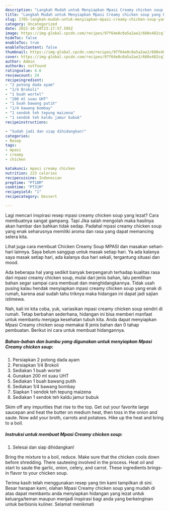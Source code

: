 ```yaml
---
description: "Langkah Mudah untuk Menyiapkan Mpasi Creamy chicken soup yang Bikin Ngiler, Buat Buka Puasa Lezat"
title: "Langkah Mudah untuk Menyiapkan Mpasi Creamy chicken soup yang Bikin Ngiler, Buat Buka Puasa Lezat"
slug: 1705-langkah-mudah-untuk-menyiapkan-mpasi-creamy-chicken-soup-yang-bikin-ngiler-buat-buka-puasa-lezat
category: Uncategorized
date: 2022-10-18T23:17:57.595Z
image: https://img-global.cpcdn.com/recipes/97f64e0c0a5a2ae2/680x482cq70/mpasi-creamy-chicken-soup-foto-resep-utama.jpg
hideToc: false
enableToc: true
enableTocContent: false
thumbnail: https://img-global.cpcdn.com/recipes/97f64e0c0a5a2ae2/680x482cq70/mpasi-creamy-chicken-soup-foto-resep-utama.jpg
cover: https://img-global.cpcdn.com/recipes/97f64e0c0a5a2ae2/680x482cq70/mpasi-creamy-chicken-soup-foto-resep-utama.jpg
author: Admin
authorAv: notfound
ratingvalue: 4.6
reviewcount: 24
recipeingredient:
- "2 potong dada ayam"
- "1/4 Brokoli"
- "1 buah wortel"
- "200 ml suau UHT"
- "1 buah bawang putih"
- "1/4 bawang bombay"
- "1 sendok teh tepung maizena"
- "1 sendok teh kaldu jamur bubuk"
recipeinstructions:

- "Sudah jadi dan siap dihidangkan!"
categories:
- Resep
tags:
- mpasi
- creamy
- chicken

katakunci: mpasi creamy chicken 
nutrition: 223 calories
recipecuisine: Indonesian
preptime: "PT18M"
cooktime: "PT31M"
recipeyield: "1"
recipecategory: Dessert

---
```



Lagi mencari inspirasi resep mpasi creamy chicken soup yang lezat? Cara membuatnya sangat gampang. Tapi Jika salah mengolah maka hasilnya akan hambar dan bahkan tidak sedap. Padahal mpasi creamy chicken soup yang enak seharusnya memiliki aroma dan rasa yang dapat memancing selera kita.


Lihat juga cara membuat Chicken Creamy Soup MPASI dan masakan sehari-hari lainnya. Saya belum sanggup untuk masak setiap hari. Ya ada kalanya saya masak setiap hari, ada kalanya dua hari sekali, tergantung situasi dan mood.

Ada beberapa hal yang sedikit banyak berpengaruh terhadap kualitas rasa dari mpasi creamy chicken soup, mulai dari jenis bahan, lalu pemilihan bahan segar sampai cara membuat dan menghidangkannya. Tidak usah pusing kalau hendak menyiapkan mpasi creamy chicken soup yang enak di rumah, karena asal sudah tahu triknya maka hidangan ini dapat jadi sajian istimewa.


Nah, kali ini kita coba, yuk, variasikan mpasi creamy chicken soup sendiri di rumah. Tetap berbahan sederhana, hidangan ini bisa memberi manfaat untuk membantu menjaga kesehatan tubuh kita. Anda dapat menyiapkan Mpasi Creamy chicken soup memakai 8 jenis bahan dan 0 tahap pembuatan. Berikut ini cara untuk membuat hidangannya.

<!--inarticleads1-->

##### Bahan-bahan dan bumbu yang digunakan untuk menyiapkan Mpasi Creamy chicken soup:

1. Persiapkan 2 potong dada ayam
1. Persiapkan 1/4 Brokoli
1. Sediakan 1 buah wortel
1. Gunakan 200 ml suau UHT
1. Sediakan 1 buah bawang putih
1. Sediakan 1/4 bawang bombay
1. Siapkan 1 sendok teh tepung maizena
1. Sediakan 1 sendok teh kaldu jamur bubuk


Skim off any impurities that rise to the top. Get out your favorite large saucepan and heat the butter on medium heat, then toss in the onion and saute. Now add your broth, carrots and potatoes. Hike up the heat and bring to a boil. 

<!--inarticleads2-->

##### Instruksi untuk membuat Mpasi Creamy chicken soup:


1. Selesai dan siap dihidangkan!

Bring the mixture to a boil, reduce. Make sure that the chicken cools down before shredding. There sauteeing involved in the process. Heat oil and start to saute the garlic, onion, celery, and carrot. These ingredients brings-in flavor to your chicken soup. 

Terima kasih telah menggunakan resep yang tim kami tampilkan di sini. Besar harapan kami, olahan Mpasi Creamy chicken soup yang mudah di atas dapat membantu anda menyiapkan hidangan yang lezat untuk keluarga/teman maupun menjadi inspirasi bagi anda yang berkeinginan untuk berbisnis kuliner. Selamat menikmati
